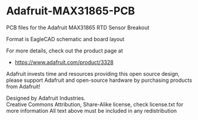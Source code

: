# Adafruit-MAX31865-PCB
PCB files for the Adafruit MAX31865 RTD Sensor Breakout

Format is EagleCAD schematic and board layout

For more details, check out the product page at

  * https://www.adafruit.com/product/3328

Adafruit invests time and resources providing this open source design, 
please support Adafruit and open-source hardware by purchasing 
products from Adafruit!

Designed by Adafruit Industries.  
Creative Commons Attribution, Share-Alike license, check license.txt for more information
All text above must be included in any redistribution